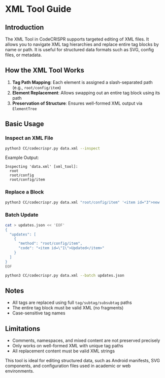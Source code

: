 # XML Tool Guide

## Introduction

The XML Tool in CodeCRISPR supports targeted editing of XML files. It allows you to navigate XML tag hierarchies and replace entire tag blocks by name or path. It is useful for structured data formats such as SVG, config files, or metadata.

## How the XML Tool Works

1. **Tag Path Mapping**: Each element is assigned a slash-separated path (e.g., `root/config/item`)
2. **Element Replacement**: Allows swapping out an entire tag block using its path
3. **Preservation of Structure**: Ensures well-formed XML output via `ElementTree`

## Basic Usage

### Inspect an XML File

```bash
python3 CC/codecrispr.py data.xml --inspect
```

Example Output:
```
Inspecting 'data.xml' [xml_tool]:
  root
  root/config
  root/config/item
```

### Replace a Block

```bash
python3 CC/codecrispr.py data.xml "root/config/item" '<item id="3">new value</item>'
```

### Batch Update

```bash
cat > updates.json << 'EOF'
{
  "updates": [
    {
      "method": "root/config/item",
      "code": "<item id=\"1\">Updated</item>"
    }
  ]
}
EOF

python3 CC/codecrispr.py data.xml --batch updates.json
```

## Notes

- All tags are replaced using full `tag/subtag/subsubtag` paths
- The entire tag block must be valid XML (no fragments)
- Case-sensitive tag names

## Limitations

- Comments, namespaces, and mixed content are not preserved precisely
- Only works on well-formed XML with unique tag paths
- All replacement content must be valid XML strings

This tool is ideal for editing structured data, such as Android manifests, SVG components, and configuration files used in academic or web environments.